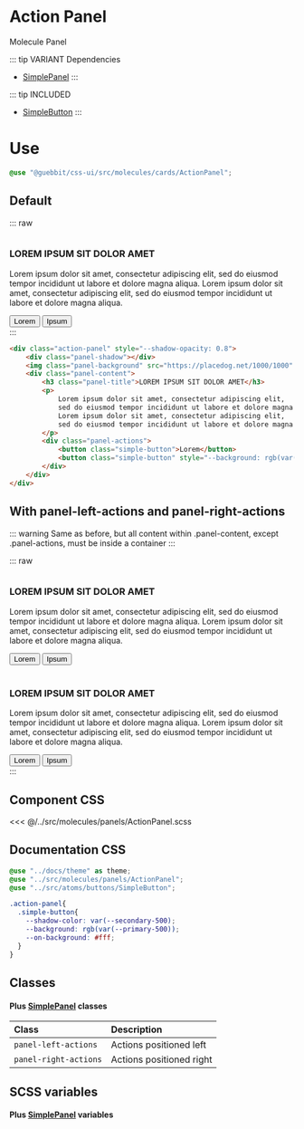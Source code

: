 # Action Panel
<Badge type="tip">Molecule</Badge> <Badge type="info">Panel</Badge>

::: tip VARIANT Dependencies
- [SimplePanel](/molecules/panels/SimplePanel)
:::

::: tip INCLUDED
- [SimpleButton](/atoms/buttons/SimpleButton)
:::

# Use

```scss
@use "@guebbit/css-ui/src/molecules/cards/ActionPanel";
```

## Default

::: raw
<div class="dev-section with-overflow">
    <div class="action-panel" style="--shadow-opacity: 0.8">
        <div class="panel-shadow"></div>
        <img class="panel-background" src="https://placedog.net/1000/1000" alt="" title="">
        <div class="panel-content">
            <h3 class="panel-title">LOREM IPSUM SIT DOLOR AMET</h3>
            <p>
                Lorem ipsum dolor sit amet, consectetur adipiscing elit,
                sed do eiusmod tempor incididunt ut labore et dolore magna aliqua.
                Lorem ipsum dolor sit amet, consectetur adipiscing elit,
                sed do eiusmod tempor incididunt ut labore et dolore magna aliqua.
            </p>
            <div class="panel-actions">
                <button class="simple-button">Lorem</button>
                <button class="simple-button" style="--background: rgb(var(--secondary-500))">Ipsum</button>
            </div>
        </div>
    </div>
</div>
:::

```html
<div class="action-panel" style="--shadow-opacity: 0.8">
    <div class="panel-shadow"></div>
    <img class="panel-background" src="https://placedog.net/1000/1000" alt="" title="">
    <div class="panel-content">
        <h3 class="panel-title">LOREM IPSUM SIT DOLOR AMET</h3>
        <p>
            Lorem ipsum dolor sit amet, consectetur adipiscing elit,
            sed do eiusmod tempor incididunt ut labore et dolore magna aliqua.
            Lorem ipsum dolor sit amet, consectetur adipiscing elit,
            sed do eiusmod tempor incididunt ut labore et dolore magna aliqua.
        </p>
        <div class="panel-actions">
            <button class="simple-button">Lorem</button>
            <button class="simple-button" style="--background: rgb(var(--secondary-500))">Ipsum</button>
        </div>
    </div>
</div>
```

## With panel-left-actions and panel-right-actions
::: warning
Same as before, but all content within .panel-content, except .panel-actions, must be inside a container
:::

::: raw
<div class="dev-section with-overflow">
    <div class="action-panel panel-left-actions" style="--shadow-opacity: 0.8">
        <div class="panel-shadow"></div>
        <img class="panel-background" src="https://placedog.net/1000/1000" alt="" title="">
        <div class="panel-content">
            <div>
                <h3 class="panel-title">LOREM IPSUM SIT DOLOR AMET</h3>
                <p>
                    Lorem ipsum dolor sit amet, consectetur adipiscing elit,
                    sed do eiusmod tempor incididunt ut labore et dolore magna aliqua.
                    Lorem ipsum dolor sit amet, consectetur adipiscing elit,
                    sed do eiusmod tempor incididunt ut labore et dolore magna aliqua.
                </p>
            </div>
            <div class="panel-actions">
                <button class="simple-button">Lorem</button>
                <button class="simple-button" style="--background: rgb(var(--secondary-500))">Ipsum</button>
            </div>
        </div>
    </div>
    <br/>
    <div class="action-panel panel-right-actions" style="--shadow-opacity: 0.8">
        <div class="panel-shadow"></div>
        <img class="panel-background" src="https://placedog.net/1000/1000" alt="" title="">
        <div class="panel-content">
            <div>
                <h3 class="panel-title">LOREM IPSUM SIT DOLOR AMET</h3>
                <p>
                    Lorem ipsum dolor sit amet, consectetur adipiscing elit,
                    sed do eiusmod tempor incididunt ut labore et dolore magna aliqua.
                    Lorem ipsum dolor sit amet, consectetur adipiscing elit,
                    sed do eiusmod tempor incididunt ut labore et dolore magna aliqua.
                </p>
            </div>
            <div class="panel-actions">
                <button class="simple-button">Lorem</button>
                <button class="simple-button" style="--background: rgb(var(--secondary-500))">Ipsum</button>
            </div>
        </div>
    </div>
</div>
:::

## Component CSS

<<< @/../src/molecules/panels/ActionPanel.scss

## Documentation CSS

```scss
@use "../docs/theme" as theme;
@use "../src/molecules/panels/ActionPanel";
@use "../src/atoms/buttons/SimpleButton";

.action-panel{
  .simple-button{
    --shadow-color: var(--secondary-500);
    --background: rgb(var(--primary-500));
    --on-background: #fff;
  }
}
```

## Classes
#### Plus [SimplePanel](/molecules/panels/SimplePanel) classes

| Class                   | Description              |
|:------------------------|:-------------------------|
| `panel-left-actions`    | Actions positioned left  |
| `panel-right-actions`   | Actions positioned right |

## SCSS variables
#### Plus [SimplePanel](/molecules/panels/SimplePanel) variables

<style lang="scss">
@use "../docs/theme" as theme;
@use "../src/molecules/panels/ActionPanel";
@use "../src/atoms/buttons/SimpleButton";

.action-panel{
  .simple-button{
    --shadow-color: var(--secondary-500);
    --background: rgb(var(--primary-500));
    --on-background: #fff;
  }
}
</style>